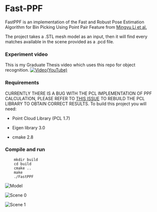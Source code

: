# Fast-PPF
FastPPF is an implementation of the Fast and Robust Pose Estimation Algorithm for Bin Picking Using Point Pair Feature from [Mingyu Li et al.](https://ieeexplore.ieee.org/document/8545432)

The project takes a .STL mesh model as an input, then it will find every matches available in the scene provided as a .pcd file.

### Experiment video
This is my Graduate Thesis video which uses this repo for object recognition.
[![Video(YouTube)](https://github.com/ktgiahieu/Fast-PPF/blob/master/images/video_cropped.png)](https://www.youtube.com/watch?v=udqj9vNyUDY)


### Requirements
CURRENTLY THERE IS A BUG WITH THE PCL IMPLEMENTATION OF PPF CALCULATION, PLEASE REFER TO [THIS ISSUE](https://github.com/ktgiahieu/Fast-PPF/issues/1#issuecomment-1080097065) TO REBUILD THE PCL LIBRARY TO OBTAIN CORRECT RESULTS.
To build this project you will need:

* Point Cloud Library (PCL 1.7)

* Eigen library 3.0

* cmake 2.8

### Compile and run
```
    mkdir build
    cd build
    cmake ..
    make
    ./FastPPF
```
![Model](https://github.com/ktgiahieu/Fast-PPF/blob/master/images/model.PNG)

![Scene 0](https://github.com/ktgiahieu/Fast-PPF/blob/master/images/scene0.PNG)

![Scene 1](https://github.com/ktgiahieu/Fast-PPF/blob/master/images/scene1.PNG)
